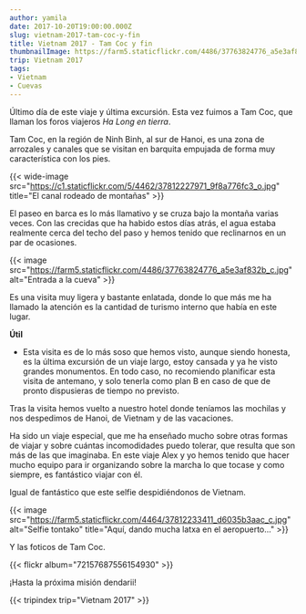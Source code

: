 ```yaml
---
author: yamila
date: 2017-10-20T19:00:00.000Z
slug: vietnam-2017-tam-coc-y-fin
title: Vietnam 2017 - Tam Coc y fin
thumbnailImage: https://farm5.staticflickr.com/4486/37763824776_a5e3af832b_c.jpg
trip: Vietnam 2017
tags:
- Vietnam
- Cuevas
---
```


Último día de este viaje y última excursión. Esta vez fuimos a Tam Coc, que llaman los foros viajeros <em>Ha Long en tierra</em>.

<!--more-->

Tam Coc, en la región de Ninh Binh, al sur de Hanoi, es una zona de arrozales y canales que se visitan en barquita empujada de forma muy característica con los pies.

{{< wide-image src="https://c1.staticflickr.com/5/4462/37812227971_9f8a776fc3_o.jpg" title="El canal rodeado de montañas" >}}

El paseo en barca es lo más llamativo y se cruza bajo la montaña varias veces. Con las crecidas que ha habido estos días atrás, el agua estaba realmente cerca del techo del paso y hemos tenido que reclinarnos en un par de ocasiones.

{{< image src="https://farm5.staticflickr.com/4486/37763824776_a5e3af832b_c.jpg" alt="Entrada a la cueva" >}}

Es una visita muy ligera y bastante enlatada, donde lo que más me ha llamado la atención es la cantidad de turismo interno que había en este lugar.

<strong>Útil</strong>

- Esta visita es de lo más soso que hemos visto, aunque siendo honesta, es la última excursión de un viaje largo, estoy cansada y ya he visto grandes monumentos. En todo caso, no recomiendo planificar esta visita de antemano, y solo tenerla como plan B en caso de que de pronto dispusieras de tiempo no previsto.

Tras la visita hemos vuelto a nuestro hotel donde teníamos las mochilas y nos despedimos de Hanoi, de Vietnam y de las vacaciones.

Ha sido un viaje especial, que me ha enseñado mucho sobre otras formas de viajar y sobre cuántas incomodidades puedo tolerar, que resulta que son más de las que imaginaba. En este viaje Alex y yo hemos tenido que hacer mucho equipo para ir organizando sobre la marcha lo que tocase y como siempre, es fantástico viajar con él.

Igual de fantástico que este selfie despidiéndonos de Vietnam.

{{< image src="https://farm5.staticflickr.com/4464/37812233411_d6035b3aac_c.jpg" alt="Selfie tontako" title="Aquí, dando mucha latxa en el aeropuerto..." >}}

Y las foticos de Tam Coc.

{{< flickr album="72157687556154930" >}}

¡Hasta la próxima misión dendarii!

{{< tripindex trip="Vietnam 2017" >}}

